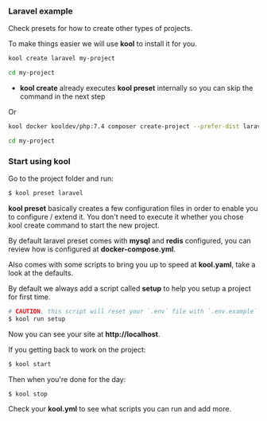 ### Laravel example

Check presets for how to create other types of projects.

To make things easier we will use **kool** to install it for you.

```bash
kool create laravel my-project

cd my-project
```
- **kool create** already executes **kool preset** internally so you can skip the command in the next step

Or

```bash
kool docker kooldev/php:7.4 composer create-project --prefer-dist laravel/laravel my-project

cd my-project
```

### Start using kool

Go to the project folder and run:

```bash
$ kool preset laravel
```

**kool preset** basically creates a few configuration files in order to enable you to configure / extend it. You don't need to execute it whether you chose kool create command to start the new project.

By default laravel preset comes with **mysql** and **redis** configured, you can review how is configured at **docker-compose.yml**.

Also comes with some scripts to bring you up to speed at **kool.yaml**, take a look at the defaults.

By default we always add a script called **setup** to help you setup a project for first time.

```bash
# CAUTION, this script will reset your `.env` file with `.env.example`
$ kool run setup
```

Now you can see your site at **http://localhost**.

If you getting back to work on the project:

```bash
$ kool start
```

Then when you're done for the day:

```bash
$ kool stop
```

Check your **kool.yml** to see what scripts you can run and add more.
